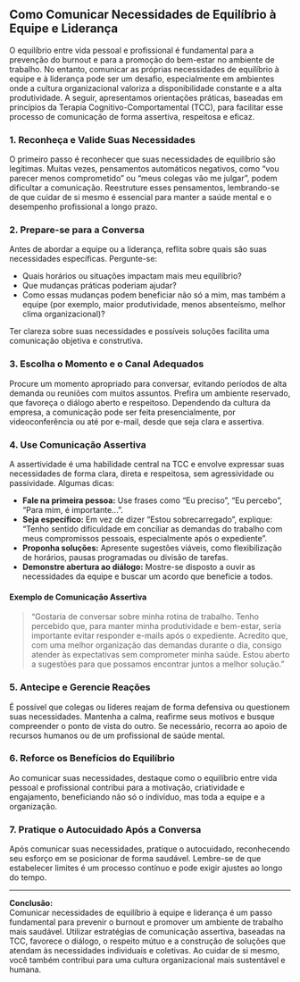 
## Como Comunicar Necessidades de Equilíbrio à Equipe e Liderança

O equilíbrio entre vida pessoal e profissional é fundamental para a prevenção do burnout e para a promoção do bem-estar no ambiente de trabalho. No entanto, comunicar as próprias necessidades de equilíbrio à equipe e à liderança pode ser um desafio, especialmente em ambientes onde a cultura organizacional valoriza a disponibilidade constante e a alta produtividade. A seguir, apresentamos orientações práticas, baseadas em princípios da Terapia Cognitivo-Comportamental (TCC), para facilitar esse processo de comunicação de forma assertiva, respeitosa e eficaz.

### 1. Reconheça e Valide Suas Necessidades

O primeiro passo é reconhecer que suas necessidades de equilíbrio são legítimas. Muitas vezes, pensamentos automáticos negativos, como “vou parecer menos comprometido” ou “meus colegas vão me julgar”, podem dificultar a comunicação. Reestruture esses pensamentos, lembrando-se de que cuidar de si mesmo é essencial para manter a saúde mental e o desempenho profissional a longo prazo.

### 2. Prepare-se para a Conversa

Antes de abordar a equipe ou a liderança, reflita sobre quais são suas necessidades específicas. Pergunte-se:

- Quais horários ou situações impactam mais meu equilíbrio?
- Que mudanças práticas poderiam ajudar?
- Como essas mudanças podem beneficiar não só a mim, mas também a equipe (por exemplo, maior produtividade, menos absenteísmo, melhor clima organizacional)?

Ter clareza sobre suas necessidades e possíveis soluções facilita uma comunicação objetiva e construtiva.

### 3. Escolha o Momento e o Canal Adequados

Procure um momento apropriado para conversar, evitando períodos de alta demanda ou reuniões com muitos assuntos. Prefira um ambiente reservado, que favoreça o diálogo aberto e respeitoso. Dependendo da cultura da empresa, a comunicação pode ser feita presencialmente, por videoconferência ou até por e-mail, desde que seja clara e assertiva.

### 4. Use Comunicação Assertiva

A assertividade é uma habilidade central na TCC e envolve expressar suas necessidades de forma clara, direta e respeitosa, sem agressividade ou passividade. Algumas dicas:

- **Fale na primeira pessoa:** Use frases como “Eu preciso”, “Eu percebo”, “Para mim, é importante...”.
- **Seja específico:** Em vez de dizer “Estou sobrecarregado”, explique: “Tenho sentido dificuldade em conciliar as demandas do trabalho com meus compromissos pessoais, especialmente após o expediente”.
- **Proponha soluções:** Apresente sugestões viáveis, como flexibilização de horários, pausas programadas ou divisão de tarefas.
- **Demonstre abertura ao diálogo:** Mostre-se disposto a ouvir as necessidades da equipe e buscar um acordo que beneficie a todos.

#### Exemplo de Comunicação Assertiva

> “Gostaria de conversar sobre minha rotina de trabalho. Tenho percebido que, para manter minha produtividade e bem-estar, seria importante evitar responder e-mails após o expediente. Acredito que, com uma melhor organização das demandas durante o dia, consigo atender às expectativas sem comprometer minha saúde. Estou aberto a sugestões para que possamos encontrar juntos a melhor solução.”

### 5. Antecipe e Gerencie Reações

É possível que colegas ou líderes reajam de forma defensiva ou questionem suas necessidades. Mantenha a calma, reafirme seus motivos e busque compreender o ponto de vista do outro. Se necessário, recorra ao apoio de recursos humanos ou de um profissional de saúde mental.

### 6. Reforce os Benefícios do Equilíbrio

Ao comunicar suas necessidades, destaque como o equilíbrio entre vida pessoal e profissional contribui para a motivação, criatividade e engajamento, beneficiando não só o indivíduo, mas toda a equipe e a organização.

### 7. Pratique o Autocuidado Após a Conversa

Após comunicar suas necessidades, pratique o autocuidado, reconhecendo seu esforço em se posicionar de forma saudável. Lembre-se de que estabelecer limites é um processo contínuo e pode exigir ajustes ao longo do tempo.

---

**Conclusão:**  
Comunicar necessidades de equilíbrio à equipe e liderança é um passo fundamental para prevenir o burnout e promover um ambiente de trabalho mais saudável. Utilizar estratégias de comunicação assertiva, baseadas na TCC, favorece o diálogo, o respeito mútuo e a construção de soluções que atendam às necessidades individuais e coletivas. Ao cuidar de si mesmo, você também contribui para uma cultura organizacional mais sustentável e humana.
```
